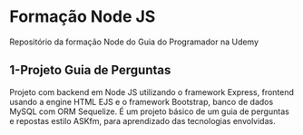 # Formação Node JS
Repositório da formação Node do Guia do Programador na Udemy
## 1-Projeto Guia de Perguntas
Projeto com backend em Node JS utilizando o framework Express, frontend usando a engine HTML EJS e o framework Bootstrap, banco de dados MySQL com ORM Sequelize.
É um projeto básico de um guia de perguntas e repostas estilo ASKfm, para aprendizado das tecnologias envolvidas.

